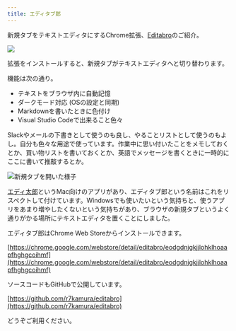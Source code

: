 ```yaml
---
title: エディタブ郎
---
```

新規タブをテキストエディタにするChrome拡張、[Editabro](https://chrome.google.com/webstore/detail/editabro/eodgdnjgkjjlohklhoaapfhghgcoihmf)のご紹介。

![](https://lh4.googleusercontent.com/HOALfkAedNYXjBxHBiYEaX_u9Z3dt8qVGZPNZRGRGtwpor3ieQd4e_8e313bzKTdJMntbu0p9Y7f5D3N_e8nIHkhdrqAWRvo5hHkJJsetmyHo31qeaXZRMnPjZhHrcTrS0XcEisWEEKifze7SFO03As)

拡張をインストールすると、新規タブがテキストエディタへと切り替わります。

機能は次の通り。

*   テキストをブラウザ内に自動記憶
*   ダークモード対応 (OSの設定と同期)
*   Markdownを書いたときに色付け
*   Visual Studio Codeで出来ること色々

Slackやメールの下書きとして使うのも良し、やることリストとして使うのもよし。自分も色々な用途で使っています。作業中に思い付いたことをメモしておくとか、買い物リストを書いておくとか、英語でメッセージを書くときに一時的にここに書いて推敲するとか。

![](https://lh6.googleusercontent.com/TxX9lVxhXFpRkEJgT-40s0zKy8ZEQNftoOzxwHD4kWMQOglu_jWetu1IjnOGYy4cAxW_WbnR4vo3Wyb9EzW-rd7e-vUPNDt3iGsVT7qvp2oFLArgj51VQbgQpbgQfvXKYamAGRN4X_1YXE_TcGB2UB8 "新規タブを開いた様子")

[エディ太郎](https://editaro.com/)というMac向けのアプリがあり、エディタブ郎という名前はこれをリスペクトして付けています。Windowsでも使いたいという気持ちと、使うアプリをあまり増やしたくないという気持ちがあり、ブラウザの新規タブというよく通りがかる場所にテキストエディタを置くことにしました。

エディタブ郎はChrome Web Storeからインストールできます。

[https://chrome.google.com/webstore/detail/editabro/eodgdnjgkjjlohklhoaapfhghgcoihmf](https://chrome.google.com/webstore/detail/editabro/eodgdnjgkjjlohklhoaapfhghgcoihmf)

ソースコードもGitHubで公開しています。

[https://github.com/r7kamura/editabro](https://github.com/r7kamura/editabro)

どうぞご利用ください。
